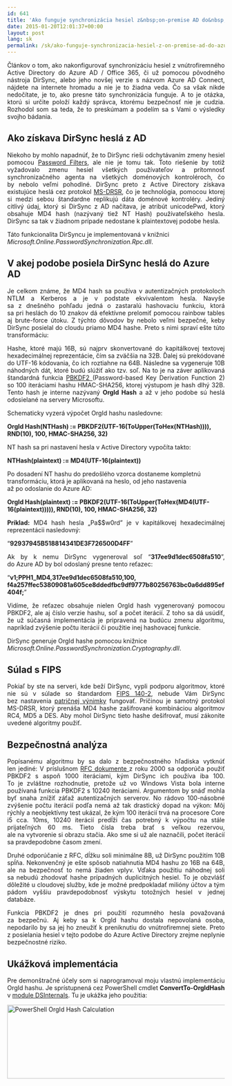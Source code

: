 ```yaml
---
id: 641
title: 'Ako funguje synchronizácia hesiel z&nbsp;on-premise AD do&nbsp;Azure AD'
date: 2015-01-20T12:01:37+00:00
layout: post
lang: sk
permalink: /sk/ako-funguje-synchronizacia-hesiel-z-on-premise-ad-do-azure-ad/
---
```

<p align="justify">
  Článkov o tom, ako nakonfigurovať synchronizáciu hesiel z vnútrofiremného Active Directory do Azure AD / Office 365, či už pomocou pôvodného nástroja DirSync, alebo jeho novšej verzie s názvom Azure AD Connect, nájdete na internete hromadu a nie je&nbsp;to žiadna veda. Čo sa&nbsp;však nikde nedočítate, je to, ako presne táto synchronizácia funguje. A&nbsp;to&nbsp;je otázka, ktorú si&nbsp;určite položí každý správca, ktorému bezpečnosť nie je&nbsp;cudzia. Rozhodol som sa&nbsp;teda, že to preskúmam a podelím sa&nbsp;s Vami o výsledky svojho bádania.
</p>

<!--more-->

## Ako získava DirSync heslá z AD

<p align="justify">
  Niekoho by&nbsp;mohlo napadnúť, že to DirSync rieši odchytávaním zmeny hesiel pomocou <a title="Password Filters" href="http://msdn.microsoft.com/en-us/library/windows/desktop/ms721882(v=vs.85).aspx">Password Filters</a>, ale nie je&nbsp;tomu tak. Toto riešenie by&nbsp;totiž vyžadovalo zmenu hesiel všetkých používateľov a prítomnosť synchronizačného agenta na všetkých doménových kontroléroch, čo by nebolo veľmi pohodlné. DirSync preto z Active Directory získava existujúce heslá cez protokol <a title="MS-DRSR" href="http://msdn.microsoft.com/en-us/library/cc228086.aspx">MS-DRSR</a>, čo je technológia, pomocou ktorej si medzi sebou štandardne replikujú dáta doménové kontroléry. Jediný citlivý údaj, ktorý si&nbsp;DirSync z AD načítava, je atribút unicodePwd, ktorý obsahuje MD4 hash (nazývaný tiež NT Hash) používateľského hesla. DirSync sa&nbsp;tak v žiadnom prípade nedostane k plaintextovej podobe hesla.
</p>

Táto funkcionalita DirSyncu je&nbsp;implementovaná v knižnici _Microsoft.Online.PasswordSynchronization.Rpc.dll_.

## V&nbsp;akej podobe posiela DirSync heslá do Azure AD

<p align="justify">
  Je&nbsp;celkom známe, že MD4 hash sa&nbsp;používa v autentizačných protokoloch NTLM a Kerberos a je v podstate ekvivalentom hesla. Navyše sa&nbsp;z dnešného pohľadu jedná o zastaralú hashovaciu funkciu, ktorá sa&nbsp;pri heslách do 10 znakov dá efektívne prelomiť pomocou rainbow tables aj brute-force útoku. Z týchto dôvodov by nebolo veľmi bezpečné, keby DirSync posielal do cloudu priamo MD4 hashe. Preto s nimi spraví ešte túto transformáciu:
</p>

<p align="justify">
  Hashe, ktoré majú 16B, sú najprv skonvertované do kapitálkovej textovej hexadecimálnej reprezentácie, čím sa&nbsp;zväčšia na 32B. Ďalej sú prekódované do UTF-16 kódovania, čo ich roztiahne na 64B. Následne sa&nbsp;vygeneruje 10B náhodných dát, ktoré budú slúžiť ako tzv. soľ. Na to je&nbsp;na záver aplikovaná štandardná funkcia <a title="PBKDF2" href="http://en.wikipedia.org/wiki/PBKDF2">PBKDF2 </a>(Password-based Key Derivation Function 2) so 100 iteráciami hashu HMAC-SHA256, ktorej výstupom je hash dlhý 32B. Tento hash je&nbsp;interne nazývaný <strong>OrgId Hash</strong> a až v jeho podobe sú heslá odosielané na servery Microsoftu.
</p>

Schematicky vyzerá výpočet OrgId hashu nasledovne:

**OrgId Hash(NTHash)&nbsp;:= PBKDF2(UTF-16(ToUpper(ToHex(NTHash)))), RND(10), 100, HMAC-SHA256, 32)**

NT hash sa&nbsp;pri nastavení hesla v Active Directory vypočíta takto:

**NTHash(plaintext)&nbsp;:= MD4(UTF-16(plaintext))**

Po dosadení NT hashu do predošlého vzorca dostaneme kompletnú transformáciu, ktorá je aplikovaná na heslo, od jeho nastavenia až po odoslanie do Azure AD:

**OrgId Hash(plaintext)&nbsp;:= PBKDF2(UTF-16(ToUpper(ToHex(MD4(UTF-16(plaintext))))), RND(10), 100, HMAC-SHA256, 32)**

<p align="justify">
  <strong>Príklad:</strong> MD4 hash hesla „Pa$$w0rd” je&nbsp;v kapitálkovej hexadecimálnej reprezentácii nasledovný:
</p>

“**92937945B518814341DE3F726500D4FF**”

<p align="justify">
  Ak by&nbsp;k nemu DirSync vygeneroval soľ “<strong>317ee9d1dec6508fa510</strong>”, do Azure AD by bol odoslaný presne tento reťazec:
</p>

“**v1;PPH1_MD4,317ee9d1dec6508fa510,100, f4a257ffec53809081a605ce8ddedfbc9df9777b80256763bc0a6dd895ef404f;**”

<p align="justify">
  Vidíme, že reťazec obsahuje nielen OrgId hash vygenerovaný pomocou PBKDF2, ale aj číslo verzie hashu, soľ a počet iterácií. Z toho sa&nbsp;dá usúdiť, že už súčasná implementácia je pripravená na budúcu zmenu algoritmu, napríklad zvýšenie počtu iterácií či použitie inej hashovacej funkcie.
</p>

DirSync generuje OrgId hashe pomocou knižnice _Microsoft.Online.PasswordSynchronization.Cryptography.dll_.

## Súlad s&nbsp;FIPS

<p align="justify">
  Pokiaľ by&nbsp;ste na serveri, kde beží DirSync, vypli podporu algoritmov, ktoré nie sú v súlade so štandardom <a title="FIPS 140-2 - Annex A" href="http://csrc.nist.gov/publications/fips/fips140-2/fips1402annexa.pdf">FIPS 140-2</a>, nebude Vám DirSync bez nastavenia <a title="AAD Password Sync, Encryption and&nbsp;FIPS compliance" href="http://blogs.technet.com/b/ad/archive/2014/06/28/aad-password-sync-encryption-and-and-fips-compliance.aspx">patričnej výnimky</a> fungovať. Príčinou je&nbsp;samotný protokol MS-DRSR, ktorý prenáša MD4 hashe zašifrované kombináciou algoritmov RC4, MD5 a DES. Aby mohol DirSync tieto hashe dešifrovať, musí zákonite uvedené algoritmy použiť.
</p>

## Bezpečnostná analýza

<p align="justify">
  Popísanému algoritmu by&nbsp;sa&nbsp;dalo z bezpečnostného hľadiska vytknúť len jediné: V príslušnom <a title="PKCS #5: Password-Based Cryptography Specification" href="https://www.ietf.org/rfc/rfc2898.txt">RFC dokumente </a>z roku 2000 sa&nbsp;odporúča použiť PBKDF2 s aspoň 1000 iteráciami, kým DirSync ich používa iba 100. To je zvláštne rozhodnutie, pretože už vo Windows Vista bola interne používaná funkcia PBKDF2 s 10240 iteráciami. Argumentom by&nbsp;snáď mohla byť snaha znížiť záťaž autentizačných serverov. No rádovo 100-násobné zvýšenie počtu iterácií podľa nemá až tak drastický dopad na výkon: Môj rýchly a neobjektívny test ukázal, že kým 100 iterácií trvá na procesore Core i5 cca. 10ms, 10240 iterácií predĺži čas potrebný k&nbsp;výpočtu na&nbsp;stále prijateľných 60 ms. Tieto čísla treba brať s veľkou rezervou, ale na vytvorenie si&nbsp;obrazu stačia. Ako sme si&nbsp;už ale naznačili, počet iterácií sa&nbsp;pravdepodobne časom zmení.
</p>

<p align="justify">
  Druhé odporúčanie z RFC, dĺžku soli minimálne 8B, už DirSync použitím 10B spĺňa. Nekonvenčný je&nbsp;ešte spôsob natiahnutia MD4 hashu zo 16B na 64B, ale na bezpečnosť to&nbsp;nemá žiaden vplyv. Vďaka použitiu náhodnej soli sa&nbsp;nebudú zhodovať hashe prípadných duplicitných hesiel. To&nbsp;je obzvlášť dôležité u cloudovej služby, kde je&nbsp;možné predpokladať milióny účtov a tým pádom vyššiu pravdepodobnosť výskytu totožných hesiel v jednej databáze.
</p>

<p align="justify">
  Funkcia PBKDF2 je&nbsp;dnes pri použití rozumného hesla považovaná za bezpečnú. Aj keby sa&nbsp;k OrgId hashu dostala nepovolaná osoba, nepodarilo by&nbsp;sa&nbsp;jej ho&nbsp;zneužiť k preniknutiu do vnútrofiremnej siete. Preto z posielania hesiel v tejto podobe do Azure Active Directory zrejme neplynie bezpečnostné riziko.
</p>

## Ukážková implementácia

<p align="justify">
  Pre&nbsp;demonštračné účely som si&nbsp;naprogramoval moju vlastnú implementáciu OrgId hashu. Je&nbsp;sprístupnená cez PowerShell cmdlet <strong>ConvertTo-OrgIdHash</strong> v <a title="Na stiahnutie" href="https://www.dsinternals.com/sk/na-stiahnutie/">module DSInternals</a>. Tu je&nbsp;ukážka jeho použitia:
</p>

<img class="aligncenter wp-image-811 size-large" src="https://www.dsinternals.com/wp-content/uploads/2015/01/ps_orgidhash-1024x325.png" alt="PowerShell OrgId Hash Calculation" width="540" height="171" srcset="https://www.dsinternals.com/wp-content/uploads/2015/01/ps_orgidhash-1024x325.png 1024w, https://www.dsinternals.com/wp-content/uploads/2015/01/ps_orgidhash-300x95.png 300w, https://www.dsinternals.com/wp-content/uploads/2015/01/ps_orgidhash.png 1170w" sizes="(max-width: 540px) 100vw, 540px" /> 

&nbsp;